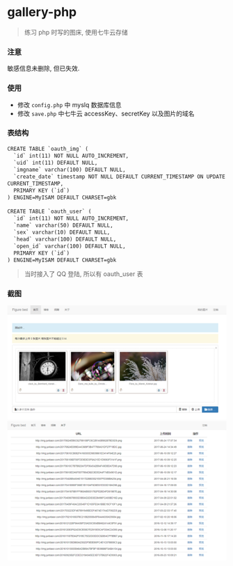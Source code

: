 # gallery-php

> 练习 php 时写的图床, 使用七牛云存储  

### 注意  
敏感信息未删除, 但已失效.

### 使用
- 修改 `config.php` 中 myslq 数据库信息
- 修改 `save.php`  中七牛云 accessKey、secretKey 以及图片的域名

### 表结构
```
CREATE TABLE `oauth_img` (
  `id` int(11) NOT NULL AUTO_INCREMENT,
  `uid` int(11) DEFAULT NULL,
  `imgname` varchar(100) DEFAULT NULL,
  `create_date` timestamp NOT NULL DEFAULT CURRENT_TIMESTAMP ON UPDATE CURRENT_TIMESTAMP,
  PRIMARY KEY (`id`)
) ENGINE=MyISAM DEFAULT CHARSET=gbk

CREATE TABLE `oauth_user` (
  `id` int(11) NOT NULL AUTO_INCREMENT,
  `name` varchar(50) DEFAULT NULL,
  `sex` varchar(10) DEFAULT NULL,
  `head` varchar(100) DEFAULT NULL,
  `open_id` varchar(100) DEFAULT NULL,
  PRIMARY KEY (`id`)
) ENGINE=MyISAM DEFAULT CHARSET=gbk
```
> 当时接入了 QQ 登陆, 所以有 oauth_user 表

### 截图
![](https://raw.githubusercontent.com/junbaor/gallery-php/master/screenshot/1.png)
![](https://raw.githubusercontent.com/junbaor/gallery-php/master/screenshot/2.png)
